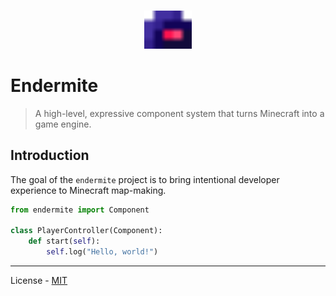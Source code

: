 <p align="center">
  <br>
  <img src="docs/assets/logo.svg" alt="logo" width="76">
  <br>
</p>

# Endermite

> A high-level, expressive component system that turns Minecraft into a game engine.

## Introduction

The goal of the `endermite` project is to bring intentional developer experience to Minecraft map-making.

```python
from endermite import Component

class PlayerController(Component):
    def start(self):
        self.log("Hello, world!")
```

---

License - [MIT](https://github.com/vberlier/endermite/blob/main/LICENSE)
